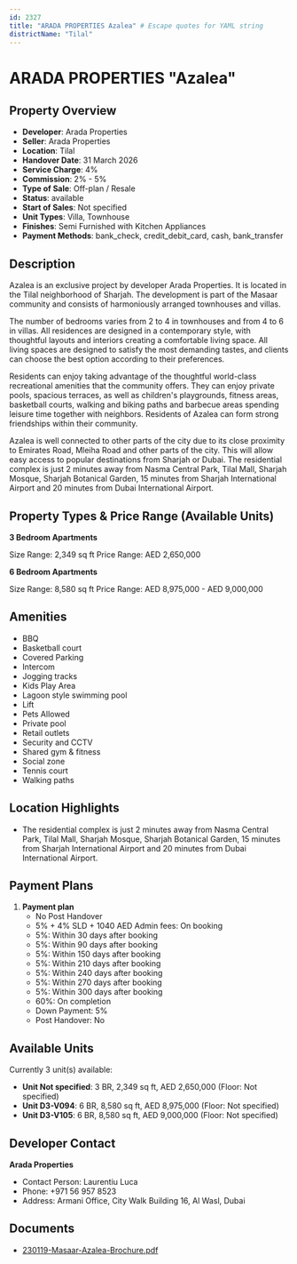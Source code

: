 ```yaml
---
id: 2327
title: "ARADA PROPERTIES Azalea" # Escape quotes for YAML string
districtName: "Tilal"
---
```


# ARADA PROPERTIES "Azalea"

## Property Overview
- **Developer**: Arada Properties
- **Seller**: Arada Properties
- **Location**: Tilal
- **Handover Date**: 31 March 2026
- **Service Charge**: 4%
- **Commission**: 2% - 5%
- **Type of Sale**: Off-plan / Resale
- **Status**: available
- **Start of Sales**: Not specified
- **Unit Types**: Villa, Townhouse
- **Finishes**: Semi Furnished with Kitchen Appliances
- **Payment Methods**: bank_check, credit_debit_card, cash, bank_transfer

## Description
Azalea is an exclusive project by developer Arada Properties. It is located in the Tilal neighborhood of Sharjah. The development is part of the Masaar community and consists of harmoniously arranged townhouses and villas.

The number of bedrooms varies from 2 to 4 in townhouses and from 4 to 6 in villas. All residences are designed in a contemporary style, with thoughtful layouts and interiors creating a comfortable living space.  All living spaces are designed to satisfy the most demanding tastes, and clients can choose the best option according to their preferences.

Residents can enjoy taking advantage of the thoughtful world-class recreational amenities that the community offers.  They can enjoy private pools, spacious terraces, as well as children's playgrounds, fitness areas, basketball courts, walking and biking paths and barbecue areas spending leisure time together with neighbors. Residents of Azalea can form strong friendships within their community.

Azalea is well connected to other parts of the city due to its close proximity to Emirates Road, Mleiha Road and other parts of the city. This will allow easy access to popular destinations from Sharjah or Dubai. The residential complex is just 2 minutes away from Nasma Central Park, Tilal Mall, Sharjah Mosque, Sharjah Botanical Garden, 15 minutes from Sharjah International Airport and 20 minutes from Dubai International Airport.

## Property Types & Price Range (Available Units)
**3 Bedroom Apartments**

Size Range: 2,349 sq ft
Price Range: AED 2,650,000

**6 Bedroom Apartments**

Size Range: 8,580 sq ft
Price Range: AED 8,975,000 - AED 9,000,000

## Amenities
- BBQ
- Basketball court
- Covered Parking
- Intercom
- Jogging tracks
- Kids Play Area
- Lagoon style swimming pool
- Lift
- Pets Allowed
- Private pool
- Retail outlets
- Security and CCTV
- Shared gym & fitness
- Social zone
- Tennis court
- Walking paths

## Location Highlights
- The residential complex is just 2 minutes away from Nasma Central Park, Tilal Mall, Sharjah Mosque, Sharjah Botanical Garden, 15 minutes from Sharjah International Airport and 20 minutes from Dubai International Airport.

## Payment Plans
1. **Payment plan**
   - No Post Handover
   - 5% + 4% SLD + 1040 AED Admin fees: On booking
   - 5%: Within 30 days after booking
   - 5%: Within 90 days after booking
   - 5%: Within 150 days after booking
   - 5%: Within 210 days after booking
   - 5%: Within 240 days after booking
   - 5%: Within 270 days after booking
   - 5%: Within 300 days after booking
   - 60%: On completion
   - Down Payment: 5%
   - Post Handover: No

## Available Units
Currently 3 unit(s) available:
- **Unit Not specified**: 3 BR, 2,349 sq ft, AED 2,650,000 (Floor: Not specified)
- **Unit D3-V094**: 6 BR, 8,580 sq ft, AED 8,975,000 (Floor: Not specified)
- **Unit D3-V105**: 6 BR, 8,580 sq ft, AED 9,000,000 (Floor: Not specified)

## Developer Contact
**Arada Properties**
- Contact Person: Laurentiu Luca
- Phone: +971 56 957 8523
- Address: Armani Office, City Walk Building 16, Al Wasl, Dubai

## Documents
- [230119-Masaar-Azalea-Brochure.pdf](https://cdn.geniemap.net/2024/06/26/uNM1MF2grnshKLIj6C6lHXLM0gucqYgRCPNeVCsi.pdf)
